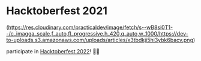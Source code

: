 # Hacktoberfest 2021
(https://res.cloudinary.com/practicaldev/image/fetch/s--wB8si0T1--/c_imagga_scale,f_auto,fl_progressive,h_420,q_auto,w_1000/https://dev-to-uploads.s3.amazonaws.com/uploads/articles/x3tbdkji5hi3ybk6bacv.png)

participate in [Hacktoberfest 2022](https://hacktoberfest.digitalocean.com/)! 🎉🎉
